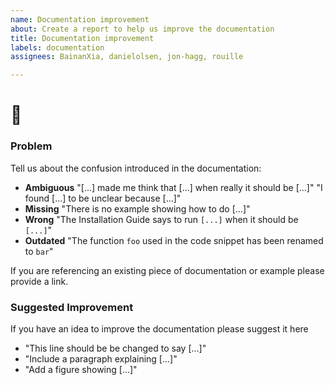 ```yaml
---
name: Documentation improvement
about: Create a report to help us improve the documentation
title: Documentation improvement
labels: documentation
assignees: BainanXia, danielolsen, jon-hagg, rouille

---
```


# :book:

### Problem
Tell us about the confusion introduced in the documentation:
* **Ambiguous**
"[...] made me think that [...] when really it should be [...]"
"I found [...] to be unclear because [...]"
* **Missing**
"There is no example showing how to do [...]"
* **Wrong**
"The Installation Guide says to run `[...]` when it should be `[...]`"
* **Outdated**
"The function `foo` used in the code snippet has been renamed to `bar`"

If you are referencing an existing piece of documentation or example please provide a link.

### Suggested Improvement
If you have an idea to improve the documentation please suggest it here
* "This line should be be changed to say [...]"
* "Include a paragraph explaining [...]"
* "Add a figure showing [...]"

